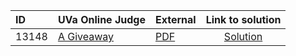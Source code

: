 | ID | UVa Online Judge | External | Link to solution |
|:---|:---|:---|:---:|
| 13148 | [A Giveaway](https://onlinejudge.org/index.php?option=com_onlinejudge&Itemid=8&category=24&page=show_problem&problem=5070) | [PDF](https://onlinejudge.org/external/131/13148.pdf) | [Solution](https%3A//github.com/versenyi98/programming-contests/tree/master/UVa%20Online%20Judge/13148%2520-%2520A%2520Giveaway)|
